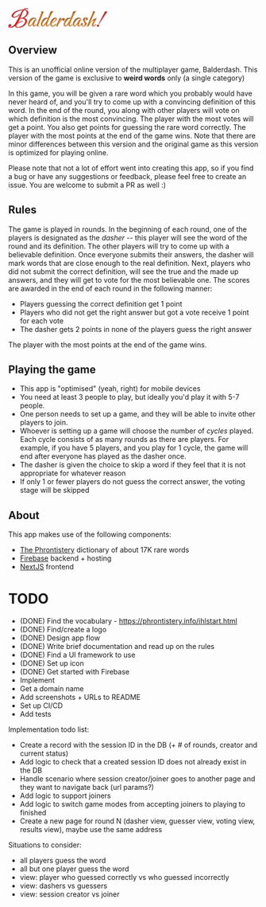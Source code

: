 ![](public/bdash_logo_alt.png)

## Overview

This is an unofficial online version of the multiplayer game, Balderdash. This version of the game is exclusive to **weird words** only (a single category)

In this game, you will be given a rare word which you probably would have never heard of, and you'll try to come up with a convincing definition of this word. In the end of the round, you along with other players will vote on which definition is the most convincing. The player with the most votes will get a point. You also get points for guessing the rare word correctly. The player with the most points at the end of the game wins. Note that there are minor differences between this version and the original game as this version is optimized for playing online.

Please note that not a lot of effort went into creating this app, so if you find a bug or have any suggestions or feedback, please feel free to create an issue. You are welcome to submit a PR as well :)

## Rules

The game is played in rounds. In the beginning of each round, one of the players is designated as the _dasher_ -- this player will see the word of the round and its definition. The other players will try to come up with a believable definition. Once everyone submits their answers, the dasher will mark words that are close enough to the real definition. Next, players who did not submit the correct definition, will see the true and the made up answers, and they will get to vote for the most believable one. The scores are awarded in the end of each round in the following manner:

* Players guessing the correct definition get 1 point
* Players who did not get the right answer but got a vote receive 1 point for each vote
* The dasher gets 2 points in none of the players guess the right answer

The player with the most points at the end of the game wins.

## Playing the game

* This app is "optimised" (yeah, right) for mobile devices
* You need at least 3 people to play, but ideally you'd play it with 5-7 people.
* One person needs to set up a game, and they will be able to invite other players to join.
* Whoever is setting up a game will choose the number of _cycles_ played. Each cycle consists of as many rounds as there are players. For example, if you have 5 players, and you play for 1 cycle, the game will end after everyone has played as the dasher once.
* The dasher is given the choice to skip a word if they feel that it is not appropriate for whatever reason
* If only 1 or fewer players do not guess the correct answer, the voting stage will be skipped

## About

This app makes use of the following components:
* [The Phrontistery](https://phrontistery.info/ihlstart.html) dictionary of about 17K rare words
* [Firebase](https://firebase.google.com/) backend + hosting
* [NextJS](https://nextjs.org/) frontend



# TODO

- (DONE) Find the vocabulary - https://phrontistery.info/ihlstart.html
- (DONE) Find/create a logo
- (DONE) Design app flow
- (DONE) Write brief documentation and read up on the rules
- (DONE) Find a UI framework to use
- (DONE) Set up icon
- (DONE) Get started with Firebase
- Implement
- Get a domain name
- Add screenshots + URLs to README
- Set up CI/CD
- Add tests

Implementation todo list:
- Create a record with the session ID in the DB (+ # of rounds, creator and current status)
- Add logic to check that a created session ID does not already exist in the DB
- Handle scenario where session creator/joiner goes to another page and they want to navigate back (url params?)
- Add logic to support joiners
- Add logic to switch game modes from accepting joiners to playing to finished
- Create a new page for round N (dasher view, guesser view, voting view, results view), maybe use the same address

Situations to consider:
- all players guess the word
- all but one player guess the word
- view: player who guessed correctly vs who guessed incorrectly
- view: dashers vs guessers
- view: session creator vs joiner